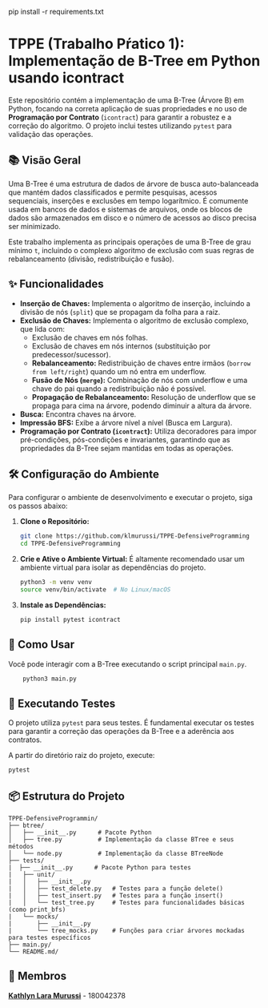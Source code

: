 pip install -r requirements.txt

# TPPE (Trabalho Pŕatico 1): Implementação de B-Tree em Python usando icontract

Este repositório contém a implementação de uma B-Tree (Árvore B) em Python, focando na correta aplicação de suas propriedades e no uso de **Programação por Contrato** (`icontract`) para garantir a robustez e a correção do algoritmo. O projeto inclui testes utilizando `pytest` para validação das operações.

## 📚 Visão Geral

Uma B-Tree é uma estrutura de dados de árvore de busca auto-balanceada que mantém dados classificados e permite pesquisas, acessos sequenciais, inserções e exclusões em tempo logarítmico. É comumente usada em bancos de dados e sistemas de arquivos, onde os blocos de dados são armazenados em disco e o número de acessos ao disco precisa ser minimizado.

Este trabalho implementa as principais operações de uma B-Tree de grau mínimo `t`, incluindo o complexo algoritmo de exclusão com suas regras de rebalanceamento (divisão, redistribuição e fusão).

## ✨ Funcionalidades

  * **Inserção de Chaves:** Implementa o algoritmo de inserção, incluindo a divisão de nós (`split`) que se propagam da folha para a raiz.
  * **Exclusão de Chaves:** Implementa o algoritmo de exclusão complexo, que lida com:
      * Exclusão de chaves em nós folhas.
      * Exclusão de chaves em nós internos (substituição por predecessor/sucessor).
      * **Rebalanceamento:** Redistribuição de chaves entre irmãos (`borrow from left/right`) quando um nó entra em underflow.
      * **Fusão de Nós (`merge`):** Combinação de nós com underflow e uma chave do pai quando a redistribuição não é possível.
      * **Propagação de Rebalanceamento:** Resolução de underflow que se propaga para cima na árvore, podendo diminuir a altura da árvore.
  * **Busca:** Encontra chaves na árvore.
  * **Impressão BFS:** Exibe a árvore nível a nível (Busca em Largura).
  * **Programação por Contrato (`icontract`):** Utiliza decoradores para impor pré-condições, pós-condições e invariantes, garantindo que as propriedades da B-Tree sejam mantidas em todas as operações.

## 🛠️ Configuração do Ambiente

Para configurar o ambiente de desenvolvimento e executar o projeto, siga os passos abaixo:

1.  **Clone o Repositório:**

    ```bash
    git clone https://github.com/klmurussi/TPPE-DefensiveProgramming
    cd TPPE-DefensiveProgramming
    ```

2.  **Crie e Ative o Ambiente Virtual:**
    É altamente recomendado usar um ambiente virtual para isolar as dependências do projeto.

    ```bash
    python3 -m venv venv
    source venv/bin/activate  # No Linux/macOS
    ```

3.  **Instale as Dependências:**

    ```bash
    pip install pytest icontract
    ```

## 🚀 Como Usar

Você pode interagir com a B-Tree executando o script principal `main.py`.

```bash
    python3 main.py
```

## 🧪 Executando Testes

O projeto utiliza `pytest` para seus testes. É fundamental executar os testes para garantir a correção das operações da B-Tree e a aderência aos contratos.

A partir do diretório raiz do projeto, execute:

```bash
pytest
```

## 📦 Estrutura do Projeto

```
TPPE-DefensiveProgrammin/
├── btree/
│   ├── __init__.py      # Pacote Python
│   ├── tree.py          # Implementação da classe BTree e seus métodos
│   └── node.py          # Implementação da classe BTreeNode
├── tests/
|  ├── __init__.py      # Pacote Python para testes
|   ├── unit/
|   │   ├── __init__.py
|   │   ├── test_delete.py   # Testes para a função delete()
|   │   ├── test_insert.py   # Testes para a função insert()
|   │   └── test_tree.py     # Testes para funcionalidades básicas (como print_bfs)
|   └── mocks/
|       ├── __init__.py
|       └── tree_mocks.py    # Funções para criar árvores mockadas para testes específicos
├── main.py/
└── README.md/
```

## 👥 Membros

**[Kathlyn Lara Murussi](https://github.com/klmurussi)** - 180042378
